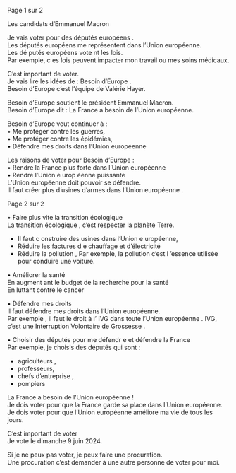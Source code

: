 Page 1 sur 2 
 
Les candidats d’Emmanuel Macron  
 
 
 
 
 
 
Je vais  voter pour des députés européens .   
Les députés européens  me représentent dans l’Union européenne.  
Les dé putés européens vote nt les lois.  
Par exemple, c es lois peuvent impacter mon travail ou mes soins médicaux.  
 
C’est important de voter.   
Je vais lire les idées de  : Besoin d’Europe .  
Besoin d’Europe c’est l’équipe de Valérie Hayer.  
 
 
Besoin d’Europe soutient le président Emmanuel Macron.  
Besoin d’Europe dit  : La France a besoin de l’Union européenne.  
 
Besoin d’Europe veut continuer à  :  
• Me protéger contre les guerres,  
• Me protéger contre les épidémies,  
• Défendre mes droits dans l’Union européenne  
 
Les raisons de voter pour Besoin d’Europe  :   
• Rendre la France plus forte  dans l’Union européenne  
• Rendre  l’Union e urop éenne  puissante  
L’Union européenne doit pouvoir se défendre.   
Il faut  créer plus d’usines  d’armes  dans l’Union européenne . 

Page 2 sur 2 
 
 
• Faire plus  vite la transition écologique  
La transition écologique , c’est respecter la planète Terre.  
- Il faut c onstruire  des usines  dans l’Union e uropéenne,   
- Réduire les factures d e chauffage et d’électricité  
- Réduire  la pollution , 
Par exemple, la pollution  c’est l ’essence utilisée pour conduire une voiture.  
 
• Améliorer la santé  
En augment ant le budget de la recherche pour la  santé   
En luttant  contre le cancer  
 
• Défendre mes droits   
Il faut défendre mes droits  dans l’Union européenne.  
Par exemple , il faut le droit à l’ IVG dans toute l’Union européenne . 
IVG, c’est une Interruption Volontaire de Grossesse .  
 
• Choisir des députés pour me défendr e et défendre la France  
 Par exemple, je choisis des députés qui sont  :  
- agriculteurs ,  
- professeurs,   
- chefs d’entreprise , 
- pompiers  
 
La France a besoin de l’Union européenne  !  
Je dois voter pour que la France garde sa place dans l’Union européenne.  
Je dois voter pour que l’Union européenne améliore ma vie de tous les jours.  
 
C’est important de voter  
Je vote le dimanche 9 juin 2024.  
 
 
Si je ne peux pas voter, je peux faire une procuration.   
Une procuration  c’est demander à une autre personne de voter pour moi.  

